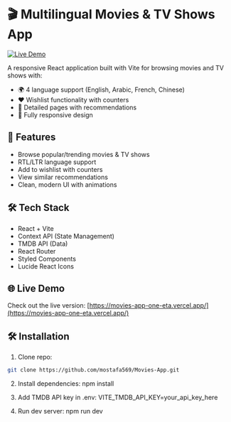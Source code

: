 # 🎬 Multilingual Movies & TV Shows App

[![Live Demo](https://img.shields.io/badge/demo-live-green)](https://movies-app-one-eta.vercel.app/)

A responsive React application built with Vite for browsing movies and TV shows with:
- 🌍 4 language support (English, Arabic, French, Chinese)
- ❤️ Wishlist functionality with counters
- 🎥 Detailed pages with recommendations
- 📱 Fully responsive design

## 🚀 Features

- Browse popular/trending movies & TV shows
- RTL/LTR language support
- Add to wishlist with counters
- View similar recommendations
- Clean, modern UI with animations

## 🛠️ Tech Stack

- React + Vite
- Context API (State Management)
- TMDB API (Data)
- React Router 
- Styled Components
- Lucide React Icons
 

## 🌐 Live Demo

Check out the live version: [https://movies-app-one-eta.vercel.app/](https://movies-app-one-eta.vercel.app/)

## 🛠️ Installation

1. Clone repo:
```bash
git clone https://github.com/mostafa569/Movies-App.git
```
2. Install dependencies:
   npm install
  
3. Add TMDB API key in .env:
   VITE_TMDB_API_KEY=your_api_key_here

4. Run dev server:
   npm run dev
